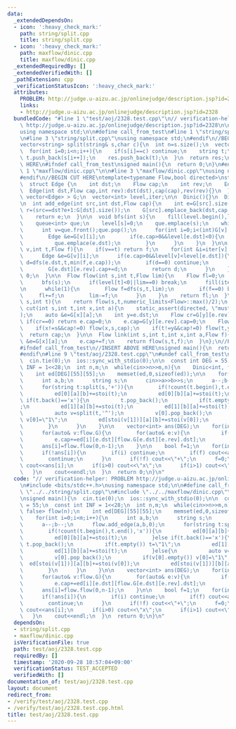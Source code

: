 ```yaml
---
data:
  _extendedDependsOn:
  - icon: ':heavy_check_mark:'
    path: string/split.cpp
    title: string/split.cpp
  - icon: ':heavy_check_mark:'
    path: maxflow/dinic.cpp
    title: maxflow/dinic.cpp
  _extendedRequiredBy: []
  _extendedVerifiedWith: []
  _pathExtension: cpp
  _verificationStatusIcon: ':heavy_check_mark:'
  attributes:
    PROBLEM: http://judge.u-aizu.ac.jp/onlinejudge/description.jsp?id=2328
    links:
    - http://judge.u-aizu.ac.jp/onlinejudge/description.jsp?id=2328
  bundledCode: "#line 1 \"test/aoj/2328.test.cpp\"\n// verification-helper: PROBLEM\
    \ http://judge.u-aizu.ac.jp/onlinejudge/description.jsp?id=2328\n\n#include <bits/stdc++.h>\n\
    using namespace std;\n\n#define call_from_test\n#line 1 \"string/split.cpp\"\n\
    \n#line 3 \"string/split.cpp\"\nusing namespace std;\n#endif\n//BEGIN CUT HERE\n\
    vector<string> split(string& s,char c){\n  int n=s.size();\n  vector<string> res;\n\
    \  for(int i=0;i<n;i++){\n    if(s[i]==c) continue;\n    string t;\n    while(i<n&&s[i]!=c)\
    \ t.push_back(s[i++]);\n    res.push_back(t);\n  }\n  return res;\n}\n//END CUT\
    \ HERE\n#ifndef call_from_test\nsigned main(){\n  return 0;\n}\n#endif\n#line\
    \ 1 \"maxflow/dinic.cpp\"\n\n#line 3 \"maxflow/dinic.cpp\"\nusing namespace std;\n\
    #endif\n//BEGIN CUT HERE\ntemplate<typename Flow,bool directed>\nstruct Dinic{\n\
    \  struct Edge {\n    int dst;\n    Flow cap;\n    int rev;\n    Edge(){}\n  \
    \  Edge(int dst,Flow cap,int rev):dst(dst),cap(cap),rev(rev){}\n  };\n\n  vector<\
    \ vector<Edge> > G;\n  vector<int> level,iter;\n\n  Dinic(){}\n  Dinic(int n):G(n),level(n),iter(n){}\n\
    \n  int add_edge(int src,int dst,Flow cap){\n    int e=G[src].size();\n    int\
    \ r=(src==dst?e+1:G[dst].size());\n    G[src].emplace_back(dst,cap,r);\n    G[dst].emplace_back(src,directed?0:cap,e);\n\
    \    return e;\n  }\n\n  void bfs(int s){\n    fill(level.begin(),level.end(),-1);\n\
    \    queue<int> que;\n    level[s]=0;\n    que.emplace(s);\n    while(!que.empty()){\n\
    \      int v=que.front();que.pop();\n      for(int i=0;i<(int)G[v].size();i++){\n\
    \        Edge &e=G[v][i];\n        if(e.cap>0&&level[e.dst]<0){\n          level[e.dst]=level[v]+1;\n\
    \          que.emplace(e.dst);\n        }\n      }\n    }\n  }\n\n  Flow dfs(int\
    \ v,int t,Flow f){\n    if(v==t) return f;\n    for(int &i=iter[v];i<(int)G[v].size();i++){\n\
    \      Edge &e=G[v][i];\n      if(e.cap>0&&level[v]<level[e.dst]){\n        Flow\
    \ d=dfs(e.dst,t,min(f,e.cap));\n        if(d==0) continue;\n        e.cap-=d;\n\
    \        G[e.dst][e.rev].cap+=d;\n        return d;\n      }\n    }\n    return\
    \ 0;\n  }\n\n  Flow flow(int s,int t,Flow lim){\n    Flow fl=0;\n    while(1){\n\
    \      bfs(s);\n      if(level[t]<0||lim==0) break;\n      fill(iter.begin(),iter.end(),0);\n\
    \n      while(1){\n        Flow f=dfs(s,t,lim);\n        if(f==0) break;\n   \
    \     fl+=f;\n        lim-=f;\n      }\n    }\n    return fl;\n  }\n\n  Flow flow(int\
    \ s,int t){\n    return flow(s,t,numeric_limits<Flow>::max()/2);\n  }\n\n  Flow\
    \ cut(int s,int t,int x,int a){\n    static_assert(directed, \"must be directed\"\
    );\n    auto &e=G[x][a];\n    int y=e.dst;\n    Flow cr=G[y][e.rev].cap;\n   \
    \ if(cr==0) return e.cap=0;\n    e.cap=G[y][e.rev].cap=0;\n    Flow cap=cr-flow(x,y,cr);\n\
    \    if(x!=s&&cap!=0) flow(x,s,cap);\n    if(t!=y&&cap!=0) flow(t,y,cap);\n  \
    \  return cap;\n  }\n\n  Flow link(int s,int t,int x,int a,Flow f){\n    auto\
    \ &e=G[x][a];\n    e.cap+=f;\n    return flow(s,t,f);\n  }\n};\n//END CUT HERE\n\
    #ifndef call_from_test\n//INSERT ABOVE HERE\nsigned main(){\n  return 0;\n}\n\
    #endif\n#line 9 \"test/aoj/2328.test.cpp\"\n#undef call_from_test\n\nsigned main(){\n\
    \  cin.tie(0);\n  ios::sync_with_stdio(0);\n\n  const int DEG = 55;\n  const int\
    \ INF = 1<<28;\n  int n,m;\n  while(cin>>n>>m,n){\n    Dinic<int, false> flow(n);\n\
    \    int ed[DEG][55][55];\n    memset(ed,0,sizeof(ed));\n\n    for(int i=0;i<m;i++){\n\
    \      int a,b;\n      string s;\n      cin>>a>>b>>s;\n      a--;b--;\n      flow.add_edge(a,b,0);\n\
    \      for(string t:split(s,'+')){\n        if(!count(t.begin(),t.end(),'x')){\n\
    \          ed[0][a][b]+=stoi(t);\n          ed[0][b][a]+=stoi(t);\n        }else\
    \ if(t.back()=='x'){\n          t.pop_back();\n          if(t.empty()) t=\"1\"\
    ;\n          ed[1][a][b]+=stoi(t);\n          ed[1][b][a]+=stoi(t);\n        }else{\n\
    \          auto v=split(t,'^');\n          v[0].pop_back();\n          if(v[0].empty())\
    \ v[0]=\"1\";\n          ed[stoi(v[1])][a][b]+=stoi(v[0]);\n          ed[stoi(v[1])][b][a]+=stoi(v[0]);\n\
    \        }\n      }\n    }\n\n    vector<int> ans(DEG);\n    for(int i=DEG-1;i>=0;i--){\n\
    \      for(auto& v:flow.G){\n        for(auto& e:v){\n          if(e.cap) e.cap=INF;\n\
    \          e.cap+=ed[i][e.dst][flow.G[e.dst][e.rev].dst];\n        }\n      }\n\
    \      ans[i]=flow.flow(0,n-1);\n    }\n\n    bool f=1;\n    for(int i=DEG-1;i>=0;i--){\n\
    \      if(!ans[i]){\n        if(i) continue;\n        if(f) cout<<ans[i],f=0;\n\
    \        continue;\n      }\n      if(!f) cout<<\"+\";\n      f=0;\n      if(!(i&&ans[i]==1))\
    \ cout<<ans[i];\n      if(i>0) cout<<\"x\";\n      if(i>1) cout<<\"^\"<<i;\n \
    \   }\n    cout<<endl;\n  }\n  return 0;\n}\n"
  code: "// verification-helper: PROBLEM http://judge.u-aizu.ac.jp/onlinejudge/description.jsp?id=2328\n\
    \n#include <bits/stdc++.h>\nusing namespace std;\n\n#define call_from_test\n#include\
    \ \"../../string/split.cpp\"\n#include \"../../maxflow/dinic.cpp\"\n#undef call_from_test\n\
    \nsigned main(){\n  cin.tie(0);\n  ios::sync_with_stdio(0);\n\n  const int DEG\
    \ = 55;\n  const int INF = 1<<28;\n  int n,m;\n  while(cin>>n>>m,n){\n    Dinic<int,\
    \ false> flow(n);\n    int ed[DEG][55][55];\n    memset(ed,0,sizeof(ed));\n\n\
    \    for(int i=0;i<m;i++){\n      int a,b;\n      string s;\n      cin>>a>>b>>s;\n\
    \      a--;b--;\n      flow.add_edge(a,b,0);\n      for(string t:split(s,'+')){\n\
    \        if(!count(t.begin(),t.end(),'x')){\n          ed[0][a][b]+=stoi(t);\n\
    \          ed[0][b][a]+=stoi(t);\n        }else if(t.back()=='x'){\n         \
    \ t.pop_back();\n          if(t.empty()) t=\"1\";\n          ed[1][a][b]+=stoi(t);\n\
    \          ed[1][b][a]+=stoi(t);\n        }else{\n          auto v=split(t,'^');\n\
    \          v[0].pop_back();\n          if(v[0].empty()) v[0]=\"1\";\n        \
    \  ed[stoi(v[1])][a][b]+=stoi(v[0]);\n          ed[stoi(v[1])][b][a]+=stoi(v[0]);\n\
    \        }\n      }\n    }\n\n    vector<int> ans(DEG);\n    for(int i=DEG-1;i>=0;i--){\n\
    \      for(auto& v:flow.G){\n        for(auto& e:v){\n          if(e.cap) e.cap=INF;\n\
    \          e.cap+=ed[i][e.dst][flow.G[e.dst][e.rev].dst];\n        }\n      }\n\
    \      ans[i]=flow.flow(0,n-1);\n    }\n\n    bool f=1;\n    for(int i=DEG-1;i>=0;i--){\n\
    \      if(!ans[i]){\n        if(i) continue;\n        if(f) cout<<ans[i],f=0;\n\
    \        continue;\n      }\n      if(!f) cout<<\"+\";\n      f=0;\n      if(!(i&&ans[i]==1))\
    \ cout<<ans[i];\n      if(i>0) cout<<\"x\";\n      if(i>1) cout<<\"^\"<<i;\n \
    \   }\n    cout<<endl;\n  }\n  return 0;\n}\n"
  dependsOn:
  - string/split.cpp
  - maxflow/dinic.cpp
  isVerificationFile: true
  path: test/aoj/2328.test.cpp
  requiredBy: []
  timestamp: '2020-09-28 10:57:04+09:00'
  verificationStatus: TEST_ACCEPTED
  verifiedWith: []
documentation_of: test/aoj/2328.test.cpp
layout: document
redirect_from:
- /verify/test/aoj/2328.test.cpp
- /verify/test/aoj/2328.test.cpp.html
title: test/aoj/2328.test.cpp
---
```

